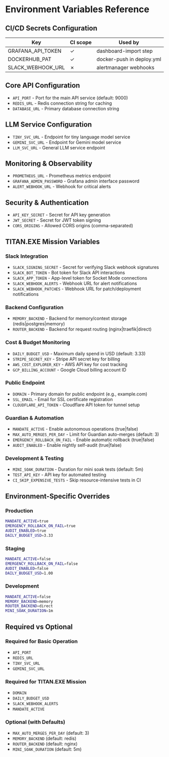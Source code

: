 # Environment Variables Reference

## CI/CD Secrets Configuration
| Key                | CI scope | Used by                  |
|--------------------|---------|--------------------------|
| GRAFANA_API_TOKEN  | ✓       | dashboard-import step    |
| DOCKERHUB_PAT      | ✓       | docker-push in deploy.yml|
| SLACK_WEBHOOK_URL  | ✗       | alertmanager webhooks    |

## Core API Configuration
- `API_PORT` - Port for the main API service (default: 9000)
- `REDIS_URL` - Redis connection string for caching
- `DATABASE_URL` - Primary database connection string

## LLM Service Configuration  
- `TINY_SVC_URL` - Endpoint for tiny language model service
- `GEMINI_SVC_URL` - Endpoint for Gemini model service
- `LLM_SVC_URL` - General LLM service endpoint

## Monitoring & Observability
- `PROMETHEUS_URL` - Prometheus metrics endpoint
- `GRAFANA_ADMIN_PASSWORD` - Grafana admin interface password
- `ALERT_WEBHOOK_URL` - Webhook for critical alerts

## Security & Authentication
- `API_KEY_SECRET` - Secret for API key generation
- `JWT_SECRET` - Secret for JWT token signing
- `CORS_ORIGINS` - Allowed CORS origins (comma-separated)

## TITAN.EXE Mission Variables

### Slack Integration
- `SLACK_SIGNING_SECRET` - Secret for verifying Slack webhook signatures
- `SLACK_BOT_TOKEN` - Bot token for Slack API interactions
- `SLACK_APP_TOKEN` - App-level token for Socket Mode connections  
- `SLACK_WEBHOOK_ALERTS` - Webhook URL for alert notifications
- `SLACK_WEBHOOK_PATCHES` - Webhook URL for patch/deployment notifications

### Backend Configuration
- `MEMORY_BACKEND` - Backend for memory/context storage (redis|postgres|memory)
- `ROUTER_BACKEND` - Backend for request routing (nginx|traefik|direct)

### Cost & Budget Monitoring
- `DAILY_BUDGET_USD` - Maximum daily spend in USD (default: 3.33)
- `STRIPE_SECRET_KEY` - Stripe API secret key for billing
- `AWS_COST_EXPLORER_KEY` - AWS API key for cost tracking
- `GCP_BILLING_ACCOUNT` - Google Cloud billing account ID

### Public Endpoint
- `DOMAIN` - Primary domain for public endpoint (e.g., example.com)
- `SSL_EMAIL` - Email for SSL certificate registration
- `CLOUDFLARE_API_TOKEN` - Cloudflare API token for tunnel setup

### Guardian & Automation
- `MANDATE_ACTIVE` - Enable autonomous operations (true|false)
- `MAX_AUTO_MERGES_PER_DAY` - Limit for Guardian auto-merges (default: 3)
- `EMERGENCY_ROLLBACK_ON_FAIL` - Enable automatic rollback (true|false)
- `AUDIT_ENABLED` - Enable nightly self-audit (true|false)

### Development & Testing
- `MINI_SOAK_DURATION` - Duration for mini soak tests (default: 5m)
- `TEST_API_KEY` - API key for automated testing
- `CI_SKIP_EXPENSIVE_TESTS` - Skip resource-intensive tests in CI

## Environment-Specific Overrides

### Production
```bash
MANDATE_ACTIVE=true
EMERGENCY_ROLLBACK_ON_FAIL=true
AUDIT_ENABLED=true
DAILY_BUDGET_USD=3.33
```

### Staging
```bash
MANDATE_ACTIVE=false
EMERGENCY_ROLLBACK_ON_FAIL=false  
AUDIT_ENABLED=false
DAILY_BUDGET_USD=1.00
```

### Development
```bash
MANDATE_ACTIVE=false
MEMORY_BACKEND=memory
ROUTER_BACKEND=direct
MINI_SOAK_DURATION=1m
```

## Required vs Optional

### Required for Basic Operation
- `API_PORT`
- `REDIS_URL`
- `TINY_SVC_URL`
- `GEMINI_SVC_URL`

### Required for TITAN.EXE Mission
- `DOMAIN`
- `DAILY_BUDGET_USD`
- `SLACK_WEBHOOK_ALERTS`
- `MANDATE_ACTIVE`

### Optional (with Defaults)
- `MAX_AUTO_MERGES_PER_DAY` (default: 3)
- `MEMORY_BACKEND` (default: redis)
- `ROUTER_BACKEND` (default: nginx)
- `MINI_SOAK_DURATION` (default: 5m) 